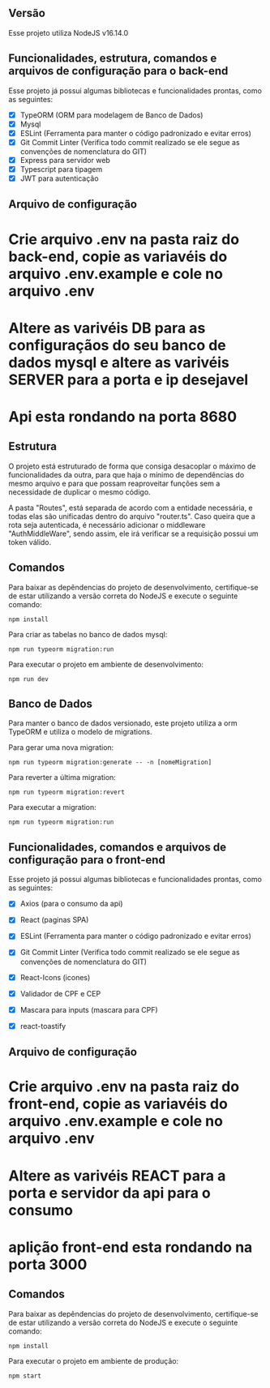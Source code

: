 ## Versão
Esse projeto utiliza NodeJS v16.14.0

## Funcionalidades, estrutura, comandos e arquivos de configuração para o back-end
Esse projeto já possui algumas bibliotecas e funcionalidades prontas, como as seguintes:
* [x] TypeORM (ORM para modelagem de Banco de Dados)
* [x] Mysql
* [x] ESLint (Ferramenta para manter o código padronizado e evitar erros)
* [x] Git Commit Linter (Verifica todo commit realizado se ele segue as convenções de nomenclatura do GIT)
* [x] Express para servidor web
* [x] Typescript para tipagem
* [x] JWT para autenticação

## Arquivo de configuração
# Crie arquivo .env na pasta raiz do back-end, copie as variavéis do arquivo .env.example e cole no arquivo .env
# Altere as varivéis DB para as configuraçãos do seu banco de dados mysql e altere as varivéis SERVER para a porta e ip desejavel
# Api esta rondando na porta 8680

## Estrutura
O projeto está estruturado de forma que consiga desacoplar o máximo de funcionalidades da outra, para que haja o mínimo de dependências do mesmo arquivo e para que possam reaproveitar funções sem a necessidade de duplicar o mesmo código.

A pasta "Routes", está separada de acordo com a entidade necessária, e todas elas são unificadas dentro do arquivo "router.ts". 
Caso queira que a rota seja autenticada, é necessário adicionar o middleware "AuthMiddleWare", sendo assim, ele irá verificar se a requisição possui um token válido.


## Comandos
Para baixar as depêndencias do projeto de desenvolvimento, certifique-se de estar utilizando a versão correta do NodeJS e execute o seguinte comando:

```
npm install
```
Para criar as tabelas no banco de dados mysql:
```
npm run typeorm migration:run
```

Para executar o projeto em ambiente de desenvolvimento:
```
npm run dev
```

## Banco de Dados
Para manter o banco de dados versionado, este projeto utiliza a orm TypeORM e utiliza o modelo de migrations.

Para gerar uma nova migration:
```
npm run typeorm migration:generate -- -n [nomeMigration]
```

Para reverter a última migration:
```
npm run typeorm migration:revert
```

Para executar a migration:
```
npm run typeorm migration:run
```

## Funcionalidades, comandos e arquivos de configuração para o front-end
Esse projeto já possui algumas bibliotecas e funcionalidades prontas, como as seguintes:
* [x] Axios (para o consumo da api)
* [x] React (paginas SPA)
* [x] ESLint (Ferramenta para manter o código padronizado e evitar erros)
* [x] Git Commit Linter (Verifica todo commit realizado se ele segue as convenções de nomenclatura do GIT)
* [x] React-Icons (icones)
* [x] Validador de CPF e CEP
* [x] Mascara para inputs (mascara para CPF)
* [x] react-toastify 


## Arquivo de configuração
# Crie arquivo .env na pasta raiz do front-end, copie as variavéis do arquivo .env.example e cole no arquivo .env
# Altere as varivéis REACT para a porta e servidor da api para o consumo
# aplição front-end esta rondando na porta 3000


## Comandos
Para baixar as depêndencias do projeto de desenvolvimento, certifique-se de estar utilizando a versão correta do NodeJS e execute o seguinte comando:

```
npm install
```

Para executar o projeto em ambiente de produção:
```
npm start
```


